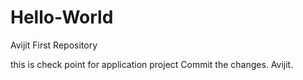 # Hello-World
Avijit First Repository 

this is check point for application project Commit the changes.
Avijit.
